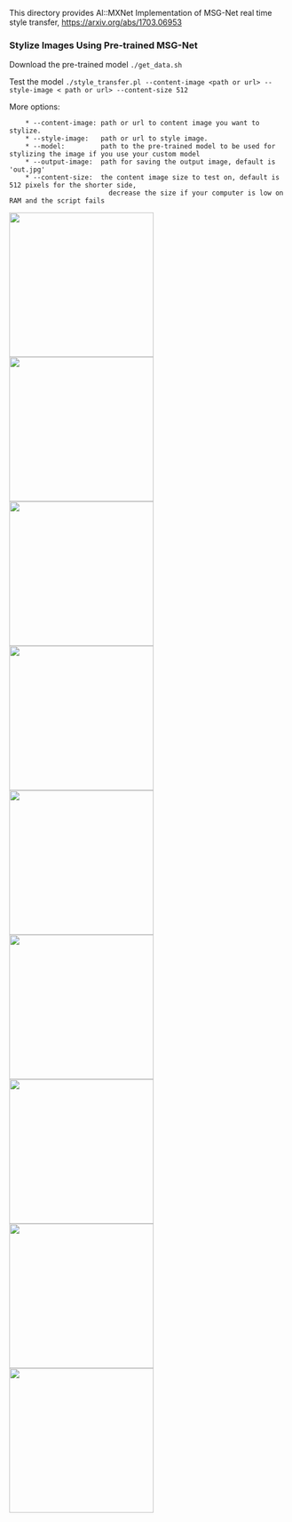 This directory provides AI::MXNet Implementation of MSG-Net real time style transfer, https://arxiv.org/abs/1703.06953

### Stylize Images Using Pre-trained MSG-Net
Download the pre-trained model
        ```
        ./get_data.sh
        ```

Test the model
        ```
        ./style_transfer.pl --content-image <path or url> --style-image < path or url> --content-size 512
        ```

More options:

        * --content-image: path or url to content image you want to stylize.
        * --style-image:   path or url to style image.
        * --model:         path to the pre-trained model to be used for stylizing the image if you use your custom model
        * --output-image:  path for saving the output image, default is 'out.jpg'
        * --content-size:  the content image size to test on, default is 512 pixels for the shorter side,
                             decrease the size if your computer is low on RAM and the script fails

<img src ="https://raw.githubusercontent.com/dmlc/web-data/master/mxnet/example/style_transfer/images/1.jpg" width="260px" />
<img src ="https://raw.githubusercontent.com/dmlc/web-data/master/mxnet/example/style_transfer/images/2.jpg" width="260px" />
<img src ="https://raw.githubusercontent.com/dmlc/web-data/master/mxnet/example/style_transfer/images/3.jpg" width="260px" />
<img src ="https://raw.githubusercontent.com/dmlc/web-data/master/mxnet/example/style_transfer/images/4.jpg" width="260px" />
<img src ="https://raw.githubusercontent.com/dmlc/web-data/master/mxnet/example/style_transfer/images/5.jpg" width="260px" />
<img src ="https://raw.githubusercontent.com/dmlc/web-data/master/mxnet/example/style_transfer/images/6.jpg" width="260px" />
<img src ="https://raw.githubusercontent.com/dmlc/web-data/master/mxnet/example/style_transfer/images/7.jpg" width="260px" />
<img src ="https://raw.githubusercontent.com/dmlc/web-data/master/mxnet/example/style_transfer/images/8.jpg" width="260px" />
<img src ="https://raw.githubusercontent.com/dmlc/web-data/master/mxnet/example/style_transfer/images/9.jpg" width="260px" />
